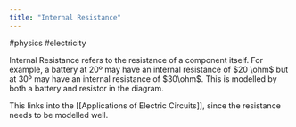 ```yaml
---
title: "Internal Resistance"
---
```

#physics #electricity 

Internal Resistance refers to the resistance of a component itself. For example, a battery at 20º may have an internal resistance of $20 \ohm$ but at 30º may have an internal resistance of $30\ohm$. This is modelled by both a battery and resistor in the diagram.

This links into the [[Applications of Electric Circuits]], since the resistance needs to be modelled well.